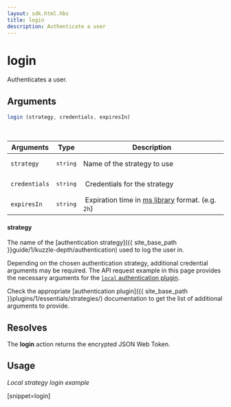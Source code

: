 ```yaml
---
layout: sdk.html.hbs
title: login
description: Authenticate a user
---
```


# login

Authenticates a user.

## Arguments

```javascript
login (strategy, credentials, expiresIn)
```

<br/>

| Arguments    | Type    | Description |
|--------------|---------|-------------|
| ``strategy`` | <pre>string</pre> | Name of the strategy to use    |
| ``credentials`` | <pre>string</pre> | Credentials for the strategy |
| ``expiresIn`` | <pre>string</pre> | Expiration time in [ms library](https://www.npmjs.com/package/ms) format. (e.g. `2h`) |

#### strategy

The name of the [authentication strategy]({{ site_base_path }}guide/1/kuzzle-depth/authentication) used to log the user in.

Depending on the chosen authentication strategy, additional credential arguments may be required.
The API request example in this page provides the necessary arguments for the [`local` authentication plugin](https://github.com/kuzzleio/kuzzle-plugin-auth-passport-local).

Check the appropriate [authentication plugin]({{ site_base_path }}plugins/1/essentials/strategies/) documentation to get the list of additional arguments to provide.

## Resolves

The **login** action returns the encrypted JSON Web Token.

## Usage

_Local strategy login example_

[snippet=login]
